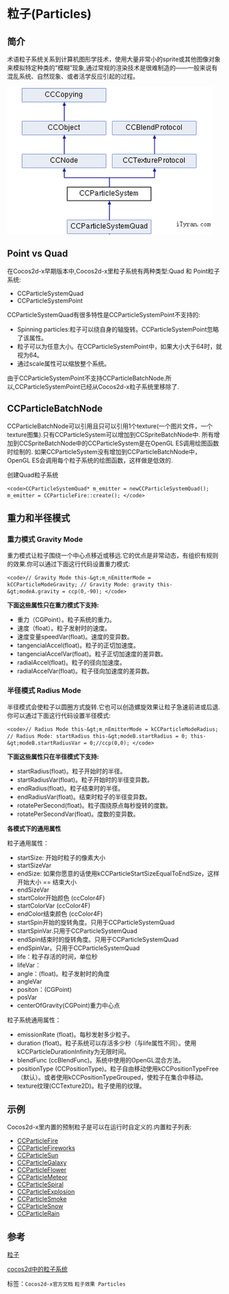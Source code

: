 # 粒子(Particles) #

## 简介 ##



术语粒子系统关系到计算机图形学技术，使用大量非常小的sprite或其他图像对象来模拟特定种类的”模糊”现象,通过常规的渲染技术是很难制造的——一般来说有混乱系统、自然现象、或者活学反应引起的过程。

![](./res/044606OVs.png)



## Point vs Quad ##



在Cocos2d-x早期版本中,Cocos2d-x里粒子系统有两种类型:Quad 和 Point粒子系统:

- CCParticleSystemQuad
- CCParticleSystemPoint



CCParticleSystemQuad有很多特性是CCParticleSystemPoint不支持的:

- Spinning particles:粒子可以绕自身的轴旋转。CCParticleSystemPoint忽略了该属性。
- 粒子可以为任意大小。在CCParticleSystemPoint中，如果大小大于64时，就视为64。
- 通过scale属性可以缩放整个系统。



由于CCParticleSystemPoint不支持CCParticleBatchNode.所以,CCParticleSystemPoint已经从Cocos2d-x粒子系统里移除了.

## CCParticleBatchNode ##



CCParticleBatchNode可以引用且只可以引用1个texture(一个图片文件，一个texture图集).只有CCParticleSystem可以增加到CCSpriteBatchNode中.
所有增加到CCSpriteBatchNode中的CCParticleSystem是在OpenGL ES调用绘图函数时绘制的.
如果CCParticleSystem没有增加到CCParticleBatchNode中，OpenGL ES会调用每个粒子系统的绘图函数，这样做是低效的.

创建Quad粒子系统

	<code>CCParticleSystemQuad* m_emitter = newCCParticleSystemQuad(); m_emitter = CCParticleFire::create(); </code>

## 重力和半径模式 ##

### 重力模式 Gravity Mode ###



重力模式让粒子围绕一个中心点移近或移远.它的优点是非常动态，有组织有规则的效果.你可以通过下面这行代码设置重力模式:

	<code>// Gravity Mode this-&gt;m_nEmitterMode = kCCParticleModeGravity; // Gravity Mode: gravity this-&gt;modeA.gravity = ccp(0,-90); </code>


**下面这些属性只在重力模式下支持:**


- 重力（CGPoint）。粒子系统的重力。
- 速度（float）。粒子发射时的速度。
- 速度变量speedVar(float)。速度的变异数。
- tangencialAccel(float)。粒子的正切加速度。
- tangencialAccelVar(float)。粒子正切加速度的差异数。
- radialAccel(float)。粒子的径向加速度。
- radialAccelVar(float)。粒子径向加速度的差异数。

### 半径模式 Radius Mode ###



半径模式会使粒子以圆圈方式旋转.它也可以创造螺旋效果让粒子急速前进或后退.你可以通过下面这行代码设置半径模式:

	<code>// Radius Mode this-&gt;m_nEmitterMode = kCCParticleModeRadius; // Radius Mode: startRadius this-&gt;modeB.startRadius = 0; this-&gt;modeB.startRadiusVar = 0;//ccp(0,0); </code>




**下面这些属性只在半径模式下支持:**


- startRadius(float)。粒子开始时的半径。
- startRadiusVar(float)。粒子开始时的半径变异数。
- endRadius(float)。粒子结束时的半径。
- endRadiusVar(float)。结束时粒子的半径变异数。
- rotatePerSecond(float)。粒子围绕原点每秒旋转的度数。
- rotatePerSecondVar(float)。度数的变异数。

**各模式下的通用属性**

粒子通用属性：

- startSize: 开始时粒子的像素大小
- startSizeVar
- endSize: 如果你愿意的话使用kCCParticleStartSizeEqualToEndSize，这样开始大小 == 结束大小
- endSizeVar
- startColor开始颜色 (ccColor4F)
- startColorVar (ccColor4F)
- endColor结束颜色 (ccColor4F)
- startSpin开始的旋转角度。只用于CCParticleSystemQuad
- startSpinVar.只用于CCParticleSystemQuad
- endSpin结束时的旋转角度。只用于CCParticleSystemQuad
- endSpinVar。只用于CCParticleSystemQuad
- life：粒子存活的时间，单位秒
- lifeVar：
- angle：(float)。粒子发射时的角度
- angleVar
- positon：(CGPoint)
- posVar
- centerOfGravity(CGPoint)重力中心点

粒子系统通用属性：

- emissionRate (float)。每秒发射多少粒子。
- duration (float)。粒子系统可以存活多少秒（与life属性不同）。使用kCCParticleDurationInfinity为无限时间。
- blendFunc (ccBlendFunc)。系统中使用的OpenGL混合方法。
- positionType (CCPositionType)。粒子自由移动使用kCCPositionTypeFree（默认）。或者使用kCCPositionTypeGrouped，使粒子在集合中移动。
- texture纹理(CCTexture2D)。粒子使用的纹理。

## 示例 ##



Cocos2d-x里内置的预制粒子是可以在运行时自定义的.内置粒子列表:

- [CCParticleFire](http://cn.cocos2d-x.org/doc/cocos2d-x-3.0/df/db3/group__data__structures.html#ga0c25de7132eb9286ec9e8433463f1c47)
- [CCParticleFireworks](http://cn.cocos2d-x.org/doc/cocos2d-x-3.0/df/db3/group__data__structures.html#ga99b180055ae3ec6c87cd1cbea2b90678) 
- [CCParticleSun](http://cn.cocos2d-x.org/doc/cocos2d-x-3.0/df/db3/group__data__structures.html#gac72f5099792174cf47c1a0cf42bd9093) 
- [CCParticleGalaxy](http://cn.cocos2d-x.org/doc/cocos2d-x-3.0/df/db3/group__data__structures.html#gaae839fd8206086234df910ba5794ee07) 
- [CCParticleFlower](http://cn.cocos2d-x.org/doc/cocos2d-x-3.0/df/db3/group__data__structures.html#ga65b04048211848c7a68e76b957901dcd) 
- [CCParticleMeteor](http://cn.cocos2d-x.org/doc/cocos2d-x-3.0/df/db3/group__data__structures.html#ga51f54feca8ed561d0385edda5f89a028) 
- [CCParticleSpiral](http://cn.cocos2d-x.org/doc/cocos2d-x-3.0/df/db3/group__data__structures.html#ga3ef527c11d8ea083ab138ee1c3583db7) 
- [CCParticleExplosion](http://cn.cocos2d-x.org/doc/cocos2d-x-3.0/df/db3/group__data__structures.html#ga1efc569841bd9297b021b6f3828c4e4a) 
- [CCParticleSmoke](http://cn.cocos2d-x.org/doc/cocos2d-x-3.0/df/db3/group__data__structures.html#ga596adad1cb065524a6093db93eb3e102) 
- [CCParticleSnow](http://cn.cocos2d-x.org/doc/cocos2d-x-3.0/df/db3/group__data__structures.html#gaef0c413abb660a47260e9414ee96a425) 
- [CCParticleRain](http://cn.cocos2d-x.org/doc/cocos2d-x-3.0/df/db3/group__data__structures.html#gac0877e6ac719c35551115dca39232d68) 

## 参考 ##

[粒子](http://en.wikipedia.org/wiki/Particles)

[cocos2d中的粒子系统](http://www.cocos2d-iphone.org/wiki/doku.php/prog_guide:particles)
  


标签：`Cocos2d-x官方文档` `粒子效果 Particles` 